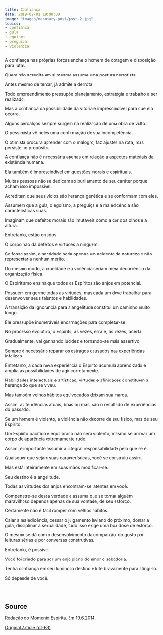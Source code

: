 ```yaml
---
title: Confiança
date: 2019-02-01 19:00:00
image: "images/masonary-post/post-2.jpg"
topics: 
- confianca
- gula
- egoismo
- preguica
- violencia
---
```


A confiança nas próprias forças enche o homem de coragem e disposição para
lutar.

Quem não acredita em si mesmo assume uma postura derrotista.

Antes mesmo de tentar, já admite a derrota.

Todo empreendimento pressupõe planejamento, estratégia e trabalho a ser
realizado.

Mas a confiança da possibilidade da vitória é imprescindível para que ela
ocorra.

Alguns percalços sempre surgem na realização de uma obra de vulto.

O pessimista vê neles uma confirmação de sua incompetência.

O otimista procura aprender com o malogro, faz ajustes na rota, mas persiste no
propósito.

A confiança não é necessária apenas em relação a aspectos materiais da
existência humana.

Ela também é imprescindível em questões morais e espirituais.

­Muitas pessoas não se dedicam ao burilamento de seu caráter porque acham isso
impossível.

Acreditam que seus vícios são herança genética e se conformam com eles.

Assumem que a gula, o egoísmo, a preguiça e a maledicência são características
suas.

Imaginam que defeitos morais são imutáveis como a cor dos olhos e a altura.

Entretanto, estão errados.

O corpo não dá defeitos e virtudes a ninguém.

Se fosse assim, a santidade seria apenas um acidente da natureza e não
representaria nenhum mérito.

Do mesmo modo, a crueldade e a violência seriam mera decorrência da organização
física.

O Espiritismo ensina que todos os Espíritos são anjos em potencial.

Possuem em germe todas as virtudes, mas cada um deve trabalhar para desenvolver
seus talentos e habilidades.

A transição da ignorância para a angelitude constitui um caminho muito longo.

Ele pressupõe inumeráveis encarnações para completar-se.

No processo evolutivo, o Espírito, às vezes, erra e, às vezes, acerta.

Gradualmente, vai ganhando lucidez e tornando-se mais assertivo.

Sempre é necessário reparar os estragos causados nas experiências infelizes.

Entretanto, a cada nova experiência o Espírito acumula aprendizado e amplia as
possibilidades de agir corretamente.

Habilidades intelectuais e artísticas, virtudes e afinidades constituem a
herança do que se viveu.

Mas também velhos hábitos equivocados deixam sua marca.

Assim, as tendências atuais, boas ou más, são o resultado de experiências do
passado.

Se um homem é violento, a violência não decorre de seu físico, mas de seu
Espírito.

Um Espírito pacífico e equilibrado não será violento, mesmo se animar um corpo
de aparência extremamente rude.

Assim, é importante assumir a integral responsabilidade pelo que se é.

Quaisquer que sejam suas características, você se construiu assim.

Mas está inteiramente em suas mãos modificar-se.

Seu destino é a angelitude.

Todas as virtudes dos anjos encontram-se latentes em você.

Compenetre-se dessa verdade e assuma que se tornar alguém  maravilhoso depende
apenas de sua vontade, de seu esforço.

Certamente não é fácil romper com velhos hábitos.

Calar a maledicência, cessar o julgamento leviano do próximo, domar a gula,
disciplinar a sexualidade, tudo isso exige uma boa dose de esforço.

O mesmo se dá com o desenvolvimento da compaixão, do gosto por leituras sérias
e por conversas construtivas.

Entretanto, é possível.

Você foi criado para ser um anjo pleno de amor e sabedoria.

Tenha confiança em seu luminoso destino e lute bravamente para atingi-lo.

Só depende de você.

                                                                               

## Source
Redação do Momento Espírita.
Em 19.6.2014.

[Original Article (pt-BR)](http://www.momento.com.br/pt/ler_texto.php?id=4167)

